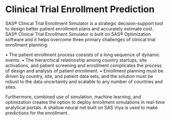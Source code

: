 # Clinical Trial Enrollment Prediction

SAS® Clinical Trial Enrollment Simulator is a strategic decision-support tool to design better patient enrollment plans and accurately estimate cost. SAS® Clinical Trial Enrollment Simulator is built on SAS® Optimization software and it helps overcome three primary challenges of clinical trial enrollment planning:


•	The patient enrollment process consists of a long sequence of dynamic events.
•	The hierarchical relationship among country startups, site activations, and patient screening and enrollment complicates the process of design and analysis of patient enrollment.
•	Enrollment planning must be driven by country, site, and patient data sets, and the solution must be robust to the data uncertainty and scalable to any number of countries and sites. 

Furthermore, combined use of simulation, machine learning, and optimization creates the option to deploy enrollment simulations in real-time analytical portals. A shallow neural net built on SAS Viya is used to make predictions for the enrollment.



